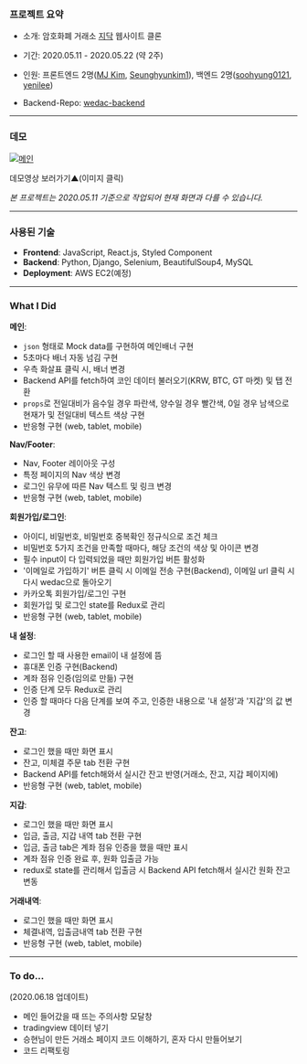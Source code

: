 ### 프로젝트 요약

- 소개: 암호화폐 거래소 [지닥](https://www.gdac.com/) 웹사이트 클론

- 기간: 2020.05.11 - 2020.05.22 (약 2주)

- 인원: 프론트엔드 2명([MJ Kim](https://github.com/howdy-mj), [Seunghyunkim1](https://github.com/Seunghyunkim1)), 백엔드 2명([soohyung0121](https://github.com/soohyung0121), [yenilee](https://github.com/yenilee))

- Backend-Repo: [wedac-backend](https://github.com/wecode-bootcamp-korea/wedac-backend)

---

### 데모

[![메인](https://img1.daumcdn.net/thumb/R1280x0/?scode=mtistory2&fname=https%3A%2F%2Fk.kakaocdn.net%2Fdn%2FdZVv7S%2FbtqEng4H4Us%2FiOE4NXVkaLj7dpGY5Yod91%2Fimg.png)](https://youtu.be/LdF1LG_R4Uo)

데모영상 보러가기▲(이미지 클릭)

<div style="font-style: italic; font-size: 14px; ">

본 프로젝트는 2020.05.11 기준으로 작업되어 현재 화면과 다를 수 있습니다.

</div>

---

### 사용된 기술

- **Frontend**: JavaScript, React.js, Styled Component
- **Backend**: Python, Django, Selenium, BeautifulSoup4, MySQL
- **Deployment**: AWS EC2(예정)

---

### What I Did

**메인**:

- `json` 형태로 Mock data를 구현하여 메인배너 구현
- 5초마다 배너 자동 넘김 구현
- 우측 화살표 클릭 시, 배너 변경
- Backend API를 fetch하여 코인 데이터 불러오기(KRW, BTC, GT 마켓) 및 탭 전환
- `props`로 전일대비가 음수일 경우 파란색, 양수일 경우 빨간색, 0일 경우 남색으로 현재가 및 전일대비 텍스트 색상 구현
- 반응형 구현 (web, tablet, mobile)

**Nav/Footer**:

- Nav, Footer 레이아웃 구성
- 특정 페이지의 Nav 색상 변경
- 로그인 유무에 따른 Nav 텍스트 및 링크 변경
- 반응형 구현 (web, tablet, mobile)

**회원가입/로그인**:

- 아이디, 비밀번호, 비밀번호 중복확인 정규식으로 조건 체크
- 비밀번호 5가지 조건을 만족할 때마다, 해당 조건의 색상 및 아이콘 변경
- 필수 input이 다 입력되었을 때만 회원가입 버튼 활성화
- '이메일로 가입하기' 버튼 클릭 시 이메일 전송 구현(Backend), 이메일 url 클릭 시 다시 wedac으로 돌아오기
- 카카오톡 회원가입/로그인 구현
- 회원가입 및 로그인 state를 Redux로 관리
- 반응형 구현 (web, tablet, mobile)

**내 설정**:

- 로그인 할 때 사용한 email이 내 설정에 뜸
- 휴대폰 인증 구현(Backend)
- 계좌 점유 인증(임의로 만듦) 구현
- 인증 단계 모두 Redux로 관리
- 인증 할 때마다 다음 단계를 보여 주고, 인증한 내용으로 '내 설정'과 '지갑'의 값 변경

**잔고**:

- 로그인 했을 때만 화면 표시
- 잔고, 미체결 주문 tab 전환 구현
- Backend API를 fetch해와서 실시간 잔고 반영(거래소, 잔고, 지갑 페이지에)
- 반응형 구현 (web, tablet, mobile)

**지갑**:

- 로그인 했을 때만 화면 표시
- 입금, 출금, 지갑 내역 tab 전환 구현
- 입금, 출금 tab은 계좌 점유 인증을 했을 때만 표시
- 계좌 점유 인증 완료 후, 원화 입출금 가능
- redux로 state를 관리해서 입출금 시 Backend API fetch해서 실시간 원화 잔고 변동

**거래내역**:

- 로그인 했을 때만 화면 표시
- 체결내역, 입출금내역 tab 전환 구현
- 반응형 구현 (web, tablet, mobile)

---

### To do...

(2020.06.18 업데이트)

- 메인 들어갔을 때 뜨는 주의사항 모달창
- tradingview 데이터 넣기
- 승현님이 만든 거래소 페이지 코드 이해하기, 혼자 다시 만들어보기
- 코드 리팩토링
